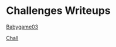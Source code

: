 # Challenges Writeups

[Babygame03](./Babygame03/Babygame03%20-%20Writeup.md)

[Chall](./Chall/Chall%20-%20Writeup.md)
